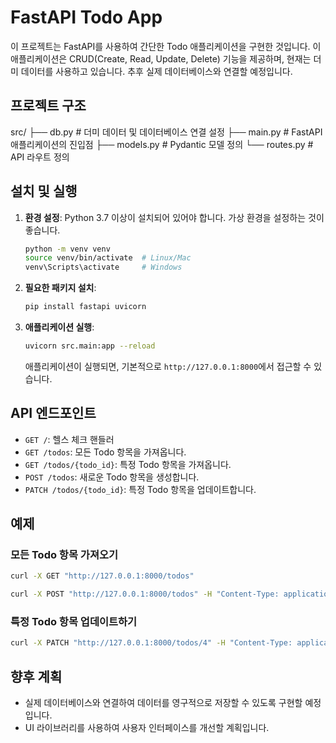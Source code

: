 # FastAPI Todo App

이 프로젝트는 FastAPI를 사용하여 간단한 Todo 애플리케이션을 구현한 것입니다. 이 애플리케이션은 CRUD(Create, Read, Update, Delete) 기능을 제공하며, 현재는 더미 데이터를 사용하고 있습니다. 추후 실제 데이터베이스와 연결할 예정입니다.

## 프로젝트 구조
src/
├── db.py # 더미 데이터 및 데이터베이스 연결 설정
├── main.py # FastAPI 애플리케이션의 진입점
├── models.py # Pydantic 모델 정의
└── routes.py # API 라우트 정의


## 설치 및 실행

1. **환경 설정**: Python 3.7 이상이 설치되어 있어야 합니다. 가상 환경을 설정하는 것이 좋습니다.

   ```bash
   python -m venv venv
   source venv/bin/activate  # Linux/Mac
   venv\Scripts\activate     # Windows
   ```

2. **필요한 패키지 설치**:

   ```bash
   pip install fastapi uvicorn
   ```

3. **애플리케이션 실행**:

   ```bash
   uvicorn src.main:app --reload
   ```

   애플리케이션이 실행되면, 기본적으로 `http://127.0.0.1:8000`에서 접근할 수 있습니다.

## API 엔드포인트

- `GET /`: 헬스 체크 핸들러
- `GET /todos`: 모든 Todo 항목을 가져옵니다.
- `GET /todos/{todo_id}`: 특정 Todo 항목을 가져옵니다.
- `POST /todos`: 새로운 Todo 항목을 생성합니다.
- `PATCH /todos/{todo_id}`: 특정 Todo 항목을 업데이트합니다.

## 예제

### 모든 Todo 항목 가져오기
```bash
curl -X GET "http://127.0.0.1:8000/todos"
```

```bash
curl -X POST "http://127.0.0.1:8000/todos" -H "Content-Type: application/json" -d '{"id": 4, "contents": "새로운 할 일", "is_done": false}'
```


### 특정 Todo 항목 업데이트하기
```bash
curl -X PATCH "http://127.0.0.1:8000/todos/4" -H "Content-Type: application/json" -d '{"is_done": true}'
```


## 향후 계획

- 실제 데이터베이스와 연결하여 데이터를 영구적으로 저장할 수 있도록 구현할 예정입니다.
- UI 라이브러리를 사용하여 사용자 인터페이스를 개선할 계획입니다.